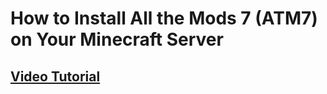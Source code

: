 # How to Install All the Mods 7 (ATM7) on Your Minecraft Server
## [Video Tutorial](https://www.youtube.com/watch?v=LjTolqPDkgc)
